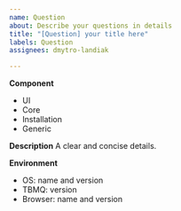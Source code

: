 ```yaml
---
name: Question
about: Describe your questions in details
title: "[Question] your title here"
labels: Question
assignees: dmytro-landiak

---
```


**Component**

<!-- Choose one of the following and delete all others. -->

* UI
* Core
* Installation
* Generic

**Description**
A clear and concise details.

**Environment**
<!-- Add information about your environment and TBMQ version if applicable -->

* OS:  name and version
* TBMQ: version
* Browser: name and version
